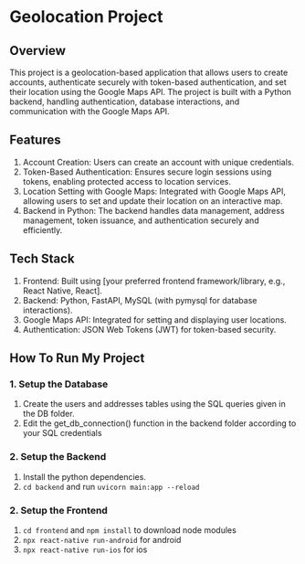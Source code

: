 # Geolocation Project

## Overview

This project is a geolocation-based application that allows users to create accounts, authenticate securely with token-based authentication, and set their location using the Google Maps API. The project is built with a Python backend, handling authentication, database interactions, and communication with the Google Maps API.

## Features

1. Account Creation: Users can create an account with unique credentials.
2. Token-Based Authentication: Ensures secure login sessions using tokens, enabling protected access to location services.
3. Location Setting with Google Maps: Integrated with Google Maps API, allowing users to set and update their location on an interactive map.
4. Backend in Python: The backend handles data management, address management, token issuance, and authentication securely and efficiently.

## Tech Stack

1. Frontend: Built using [your preferred frontend framework/library, e.g., React Native, React].
2. Backend: Python, FastAPI, MySQL (with pymysql for database interactions).
3. Google Maps API: Integrated for setting and displaying user locations.
4. Authentication: JSON Web Tokens (JWT) for token-based security.

## How To Run My Project

### 1. Setup the Database

1. Create the users and addresses tables using the SQL queries given in the DB folder.
2. Edit the get_db_connection() function in the backend folder according to your SQL credentials

### 2. Setup the Backend

1. Install the python dependencies.
2. `cd backend` and run `uvicorn main:app --reload`

### 2. Setup the Frontend

1. `cd frontend` and `npm install` to download node modules
2. `npx react-native run-android` for android
3. `npx react-native run-ios` for ios

